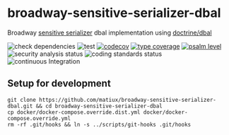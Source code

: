 broadway-sensitive-serializer-dbal
===

Broadway [sensitive serializer](https://github.com/matiux/broadway-sensitive-serializer) dbal implementation 
using [doctrine/dbal](https://github.com/doctrine/dbal)


![check dependencies](https://github.com/matiux/broadway-sensitive-serializer-dbal/actions/workflows/check-dependencies.yml/badge.svg)
![test](https://github.com/matiux/broadway-sensitive-serializer-dbal/actions/workflows/tests.yml/badge.svg)
[![codecov](https://codecov.io/gh/matiux/broadway-sensitive-serializer-dbal/branch/master/graph/badge.svg)](https://codecov.io/gh/matiux/broadway-sensitive-serializer-dbal)
[![type coverage](https://shepherd.dev/github/matiux/broadway-sensitive-serializer-dbal/coverage.svg)](https://shepherd.dev/github/matiux/broadway-sensitive-serializer-dbal)
[![psalm level](https://shepherd.dev/github/matiux/broadway-sensitive-serializer-dbal/level.svg)](https://shepherd.dev/github/matiux/broadway-sensitive-serializer-dbal)
![security analysis status](https://github.com/matiux/broadway-sensitive-serializer-dbal/actions/workflows/security-analysis.yml/badge.svg)
![coding standards status](https://github.com/matiux/broadway-sensitive-serializer-dbal/actions/workflows/coding-standards.yml/badge.svg)
![continuous Integration](https://github.com/matiux/broadway-sensitive-serializer-dbal/actions/workflows/ci.yml/badge.svg)

## Setup for development

```shell
git clone https://github.com/matiux/broadway-sensitive-serializer-dbal.git && cd broadway-sensitive-serializer-dbal
cp docker/docker-compose.override.dist.yml docker/docker-compose.override.yml
rm -rf .git/hooks && ln -s ../scripts/git-hooks .git/hooks
```